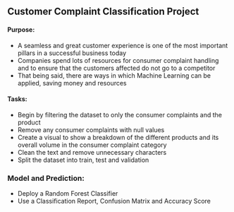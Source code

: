 ## Customer Complaint Classification Project

#### Purpose:

+ A seamless and great customer experience is one of the most important pillars in a successful business today
+ Companies spend lots of resources for consumer complaint handling and to ensure that the customers affected do not go to a competitor
+ That being said, there are ways in which Machine Learning can be applied, saving money and resources


#### Tasks:

+ Begin by filtering the dataset to only the consumer complaints and the product
+ Remove any consumer complaints with null values
+ Create a visual to show a breakdown of the different products and its overall volume in the consumer complaint category
+ Clean the text and remove unnecessary characters
+ Split the dataset into train, test and validation



### Model and Prediction:

+ Deploy a Random Forest Classifier 
+ Use a Classification Report, Confusion Matrix and Accuracy Score
